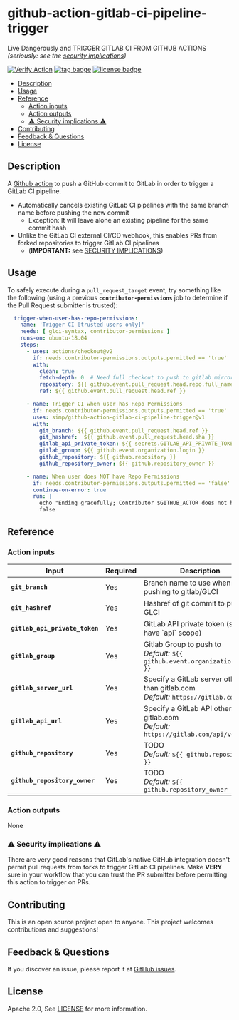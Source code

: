 # github-action-gitlab-ci-pipeline-trigger
Live Dangerously and TRIGGER GITLAB CI FROM GITHUB ACTIONS _(seriously: see the [security implications](#warning-security-implications-warning))_

[![Verify Action](https://github.com/simp/github-action-gitlab-ci-pipeline-trigger/workflows/Verify%20Action/badge.svg)](https://github.com/simp/github-action-gitlab-ci-pipeline-trigger/actions?query=workflow%3A%22Verify+Action%22)
[![tag badge](https://img.shields.io/github/v/tag/simp/github-action-gitlab-ci-pipeline-trigger)](https://github.com/simp/github-action-gitlab-ci-pipeline-trigger/tags)
[![license badge](https://img.shields.io/github/license/simp/github-action-gitlab-ci-pipeline-trigger)](./LICENSE)


<!-- vim-markdown-toc GFM -->

* [Description](#description)
* [Usage](#usage)
* [Reference](#reference)
  * [Action inputs](#action-inputs)
  * [Action outputs](#action-outputs)
  * [:warning: Security implications :warning:](#warning-security-implications-warning)
* [Contributing](#contributing)
* [Feedback & Questions](#feedback--questions)
* [License](#license)

<!-- vim-markdown-toc -->

## Description

A [Github action] to push a GitHub commit to GitLab in order to trigger a
GitLab CI pipeline.


* Automatically cancels existing GitLab CI pipelines with the same branch name
  before pushing the new commit
  * Exception: It will leave alone an existing pipeline for the same commit hash
* Unlike the GitLab CI external CI/CD webhook, this enables PRs from forked
  repositories to trigger GitLab CI pipelines
  * (**IMPORTANT:** see [SECURITY IMPLICATIONS](#warning-security-implications-warning))


## Usage

To safely execute during a `pull_request_target` event, try something like the
following (using a previous **`contributor-permissions`** job to determine if
the Pull Request submitter is trusted):

```yaml
  trigger-when-user-has-repo-permissions:
    name: 'Trigger CI [trusted users only]'
    needs: [ glci-syntax, contributor-permissions ]
    runs-on: ubuntu-18.04
    steps:
      - uses: actions/checkout@v2
        if: needs.contributor-permissions.outputs.permitted == 'true'
        with:
          clean: true
          fetch-depth: 0  # Need full checkout to push to gitlab mirror
          repository: ${{ github.event.pull_request.head.repo.full_name }}
          ref: ${{ github.event.pull_request.head.ref }}

      - name: Trigger CI when user has Repo Permissions
        if: needs.contributor-permissions.outputs.permitted == 'true'
        uses: simp/github-action-gitlab-ci-pipeline-trigger@v1
        with:
          git_branch: ${{ github.event.pull_request.head.ref }}
          git_hashref:  ${{ github.event.pull_request.head.sha }}
          gitlab_api_private_token: ${{ secrets.GITLAB_API_PRIVATE_TOKEN }}
          gitlab_group: ${{ github.event.organization.login }}
          github_repository: ${{ github.repository }}
          github_repository_owner: ${{ github.repository_owner }}

      - name: When user does NOT have Repo Permissions
        if: needs.contributor-permissions.outputs.permitted == 'false'
        continue-on-error: true
        run: |
          echo "Ending gracefully; Contributor $GITHUB_ACTOR does not have permission to trigger CI"
          false

```


## Reference

### Action inputs

<table>
  <thead>
    <tr>
      <th>Input</th>
      <th>Required</th>
      <th>Description</th>
    </tr>
  </thead>

  <tr>
    <td><strong><code>git_branch</code></strong></td>
    <td>Yes</td>
    <td>Branch name to use when pushing to gitlab/GLCI</td>
  </tr>

  <tr>
    <td><strong><code>git_hashref</code></strong></td>
    <td>Yes</td>
    <td>Hashref of git commit to push to GLCI</td>
  </tr>

  <tr>
    <td><strong><code>gitlab_api_private_token</code></strong></td>
    <td>Yes</td>
    <td>GitLab API private token (should have `api` scope)</td>
  </tr>

  <tr>
    <td><strong><code>gitlab_group</code></strong></td>
    <td>Yes</td>
    <td>Gitlab Group to push to<br /><em>Default:</em> <code>${{ github.event.organization.login }}</code></td>
  </tr>

  <tr>
    <td><strong><code>gitlab_server_url</code></strong></td>
    <td>Yes</td>
    <td>Specify a GitLab server other than gitlab.com<br /><em>Default:</em> <code>https://gitlab.com</code></td>
  </tr>

  <tr>
    <td><strong><code>gitlab_api_url</code></strong></td>
    <td>Yes</td>
    <td>Specify a GitLab API other than gitlab.com<br /><em>Default:</em> <code>https://gitlab.com/api/v4</code></td>
  </tr>

  <tr>
    <td><strong><code>github_repository</code></strong></td>
    <td>Yes</td>
    <td>TODO<br /><em>Default:</em> <code>${{ github.repository }}</code></td>
  </tr>

  <tr>
    <td><strong><code>github_repository_owner</code></strong></td>
    <td>Yes</td>
    <td>TODO<br /><em>Default:</em> <code>${{ github.repository_owner }}</code></td>
  </tr>
</table>

### Action outputs

None

### :warning: Security implications :warning:

There are very good reasons that GitLab's native GitHub integration doesn't
permit pull requests from forks to trigger GitLab CI pipelines.  Make **VERY**
sure in your workflow that you can trust the PR submitter before permitting
this action to trigger on PRs.

## Contributing

This is an open source project open to anyone. This project welcomes contributions and suggestions!

## Feedback & Questions

If you discover an issue, please report it at [GitHub
issues](https://github.com/simp/github-action-gitlab-ci-pipeline-trigger/issues).

## License

Apache 2.0, See [LICENSE](https://github.com/simp/github-action-gitlab-ci-pipeline-trigger/blob/main/LICENSE.md) for more information.



[GitHub action]: https://github.com/features/actions
